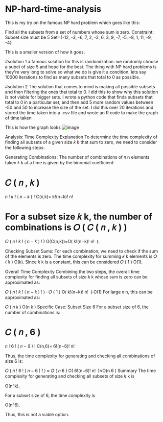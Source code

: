 # NP-hard-time-analysis

This is my try on the famous NP hard problem which goes like this:

Find all the subsets from a set of numbers whose sum is zero.
Constraint: Subset size must be 5
Set={-12, -3, -6, 7, 2, -2, 6, 3, 9, -7, -5, -8, 1, 11, -9, -4}

This is a smaller version of how it goes.

#solution 1
a famous solution for this is randomization. we randomly choose a subet of size 5 
and hope for the best.
The thing with NP hard problems is they're very long to solve so what we do is give it
a condition, lets say 10000 iterations to find as many subsets that total to 0 as possible.

#solution 2
The solution that comes to mind is making all possible subsets and then filtering the ones that 
total to 0. I did this to show why this solution is not viable for bigger sets.
I wrote a python code that finds subsets that total to 0 in a particular set, and then add 5
more random values between -50 and 50 to increase the size of the set. I did this over 20 iterations
and stored the time taken into a .csv file and wrote an R code to make the graph of time taken

This is how the graph looks
![image](https://github.com/ArmaanChahal/NP-hard-time-analysis/assets/121849483/4e3bc793-5ccb-459c-a004-eada150ab345)

Analysis:
Time Complexity Explanation
To determine the time complexity of finding all subsets of a given size 
𝑘
k that sum to zero, we need to consider the following steps:

Generating Combinations:
The number of combinations of 
𝑛
n elements taken 
𝑘
k at a time is given by the binomial coefficient:

𝐶
(
𝑛
,
𝑘
)
=
𝑛
!
𝑘
!
(
𝑛
−
𝑘
)
!
C(n,k)= 
k!(n−k)!
n!
​
 
For a subset size 
𝑘
k, the number of combinations is 
𝑂
(
𝐶
(
𝑛
,
𝑘
)
)
=
𝑂
(
𝑛
!
𝑘
!
(
𝑛
−
𝑘
)
!
)
O(C(n,k))=O( 
k!(n−k)!
n!
​
 ).

Checking Subset Sums:
For each combination, we need to check if the sum of the elements is zero. The time complexity for summing 
𝑘
k elements is 
𝑂
(
𝑘
)
O(k). Since 
𝑘
k is a constant, this can be considered 
𝑂
(
1
)
O(1).

Overall Time Complexity
Combining the two steps, the overall time complexity for finding all subsets of size 
𝑘
k whose sum is zero can be approximated as:

𝑂
(
𝑛
!
𝑘
!
(
𝑛
−
𝑘
)
!
)
⋅
𝑂
(
1
)
O( 
k!(n−k)!
n!
​
 )⋅O(1)
For large 
𝑛
n, this can be approximated as:

𝑂
(
𝑛
𝑘
)
O(n 
k
 )
Specific Case: Subset Size 6
For a subset size of 6, the number of combinations is:

𝐶
(
𝑛
,
6
)
=
𝑛
!
6
!
(
𝑛
−
6
)
!
C(n,6)= 
6!(n−6)!
n!
​
 
Thus, the time complexity for generating and checking all combinations of size 6 is:

𝑂
(
𝑛
!
6
!
(
𝑛
−
6
)
!
)
≈
𝑂
(
𝑛
6
)
O( 
6!(n−6)!
n!
​
 )≈O(n 
6
 )
Summary
The time complexity for generating and checking all subsets of size 
𝑘
k is 

O(n^k).

 
For a subset size of 6, the time complexity is 


O(n^6).

Thus, this is not a viable option.
